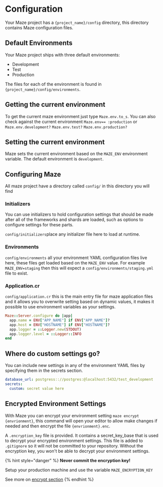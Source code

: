 # Configuration

Your Maze project has a `{project_name}/config` directory, this directory contains Maze configuration files.

## Default Environments

Your Maze project ships with three default environments:

* Development 
* Test
* Production 

The files for each of the environment is found in `{project_name}/config/environments`.

## Getting the current environment

To get the current maze environment just type `Maze.env.to_s`. You can also check against the current environment `Maze.env== :production` or `Maze.env.development?` `Maze.env.test?` `Maze.env.production?`

## Setting the current environment

Maze sets the current environment based on the `MAZE_ENV` environment variable. The default environment is `development`.

## Configuring Maze

All maze project have a directory called `config/` in this directory you will find

### Initializers

You can use initializers to hold configuration settings that should be made after all of the frameworks and shards are loaded, such as options to configure settings for these parts.

`config/initializers`place any initializer file here to load at runtime.

### Environments

`config/environments` all your environment YAML configuration files live here, these files get loaded based on the `MAZE_ENV` value. For example `MAZE_ENV=staging` then this will expect a `config/environments/staging.yml` file to exist.

### Application.cr

`config/application.cr` this is the main entry file for maze application files and it allows you to overwrite setting based on dynamic values, it makes it possible to use environment variables as your settings.

```ruby
Maze::Server.configure do |app|
  app.name = ENV["APP_NAME"] if ENV["APP_NAME"]?
  app.host = ENV["HOSTNAME"] if ENV["HOSTNAME"]?
  app.logger = ::Logger.new(STDOUT)
  app.logger.level = ::Logger::INFO
end
```

## Where do custom settings go?

You can include new settings in any of the environment YAML files by specifying them in the secrets section.

```yaml
database_url: postgress:://postgres:@localhost:5432/test_development
secrets: 
  custom: secret value here
```

## Encrypted Environment Settings

With Maze you can encrypt your environment setting `maze encrypt {envrionment}`, this command will open your editor to allow make changes if needed and then encrypt the file `{envrionment}.enc`.

A `.encryption_key` file is provided. It contains a secret\_key\_base that is used to decrypt your encrypted environment settings. This file is added to `.gitignore` so it will not be committed to your repository. Without the encryption key, you won't be able to decrypt your environment settings.

{% hint style="danger" %}
**Never commit the encryption key!**

Setup your production machine and use the variable `MAZE_ENCRYPTION_KEY`

See more on [encrypt section](../cli/encrypt.md)
{% endhint %}



